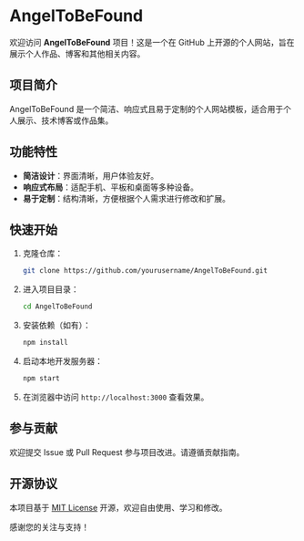 # AngelToBeFound

欢迎访问 **AngelToBeFound** 项目！这是一个在 GitHub 上开源的个人网站，旨在展示个人作品、博客和其他相关内容。

## 项目简介

AngelToBeFound 是一个简洁、响应式且易于定制的个人网站模板，适合用于个人展示、技术博客或作品集。

## 功能特性

- **简洁设计**：界面清晰，用户体验友好。
- **响应式布局**：适配手机、平板和桌面等多种设备。
- **易于定制**：结构清晰，方便根据个人需求进行修改和扩展。

## 快速开始

1. 克隆仓库：
   ```bash
   git clone https://github.com/yourusername/AngelToBeFound.git
   ```
2. 进入项目目录：
   ```bash
   cd AngelToBeFound
   ```
3. 安装依赖（如有）：
   ```bash
   npm install
   ```
4. 启动本地开发服务器：
   ```bash
   npm start
   ```
5. 在浏览器中访问 `http://localhost:3000` 查看效果。

## 参与贡献

欢迎提交 Issue 或 Pull Request 参与项目改进。请遵循贡献指南。

## 开源协议

本项目基于 [MIT License](LICENSE) 开源，欢迎自由使用、学习和修改。

感谢您的关注与支持！